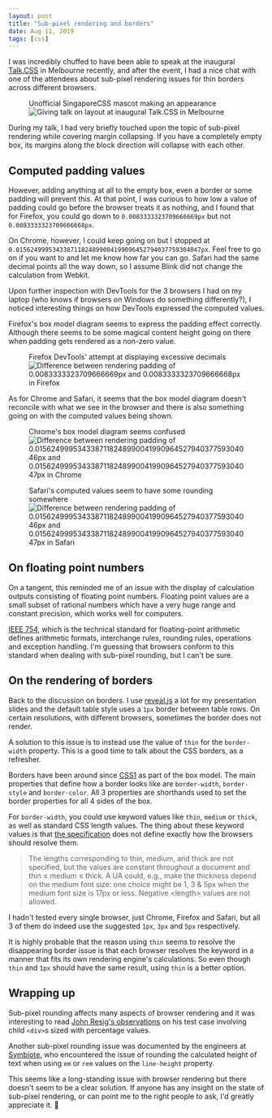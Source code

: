 ```yaml
---
layout: post
title: "Sub-pixel rendering and borders"
date: Aug 11, 2019
tags: [css]
---
```

I was incredibly chuffed to have been able to speak at the inaugural [Talk.CSS](https://www.meetup.com/Melbourne-CSS/events/262802935/) in Melbourne recently, and after the event, I had a nice chat with one of the attendees about sub-pixel rendering issues for thin borders across different browsers.

<figure>
  <figcaption>Unofficial SingaporeCSS mascot making an appearance</figcaption>
  <img srcset="{{ site.url }}/assets/images/posts/sub-pixel/melcss-480.jpg 480w, {{ site.url }}/assets/images/posts/sub-pixel/melcss-640.jpg 640w, {{ site.url }}/assets/images/posts/sub-pixel/melcss-960.jpg 960w, {{ site.url }}/assets/images/posts/sub-pixel/melcss-1280.jpg 1280w" sizes="(max-width: 400px) 100vw, (max-width: 960px) 75vw, 640px" src="{{ site.url }}/assets/images/posts/sub-pixel/melcss-640.jpg" alt="Giving talk on layout at inaugural Talk.CSS in Melbourne">
</figure>

During my talk, I had very briefly touched upon the topic of sub-pixel rendering while covering margin collapsing. If you have a completely empty box, its margins along the block direction will collapse with each other.

## Computed padding values

However, adding anything at all to the empty box, even a border or some padding will prevent this. At that point, I was curious to how low a value of padding could go before the browser treats it as nothing, and I found that for Firefox, you could go down to `0.0083333323709666669px`  but not `0.0083333323709666668px`.

On Chrome, however, I could keep going on but I stopped at <code class="break">0.015624999534338711824899004199096452794037759304047px</code>. Feel free to go on if you want to and let me know how far you can go. Safari had the same decimal points all the way down, so I assume Blink did not change the calculation from Webkit.

Upon further inspection with DevTools for the 3 browsers I had on my laptop (who knows if browsers on Windows do something differently?), I noticed interesting things on how DevTools expressed the computed values.

Firefox's box model diagram seems to express the padding effect correctly. Although there seems to be some magical content height going on there when padding gets rendered as a non-zero value.

<figure>
  <figcaption>Firefox DevTools' attempt at displaying excessive decimals</figcaption>
  <img srcset="{{ site.url }}/assets/images/posts/sub-pixel/firefox-480.png 480w, {{ site.url }}/assets/images/posts/sub-pixel/firefox-640.png 640w, {{ site.url }}/assets/images/posts/sub-pixel/firefox-960.png 960w, {{ site.url }}/assets/images/posts/sub-pixel/firefox-1280.png 1280w" sizes="(max-width: 400px) 100vw, (max-width: 960px) 75vw, 640px" src="{{ site.url }}/assets/images/posts/sub-pixel/firefox-640.png" alt="Difference between rendering padding of 0.0083333323709666669px and 0.0083333323709666668px in Firefox">
</figure>

As for Chrome and Safari, it seems that the box model diagram doesn't reconcile with what we see in the browser and there is also something going on with the computed values being shown.

<figure>
  <figcaption>Chrome's box model diagram seems confused</figcaption>
  <img srcset="{{ site.url }}/assets/images/posts/sub-pixel/chrome-480.png 480w, {{ site.url }}/assets/images/posts/sub-pixel/chrome-640.png 640w, {{ site.url }}/assets/images/posts/sub-pixel/chrome-960.png 960w, {{ site.url }}/assets/images/posts/sub-pixel/chrome-1280.png 1280w" sizes="(max-width: 400px) 100vw, (max-width: 960px) 75vw, 640px" src="{{ site.url }}/assets/images/posts/sub-pixel/chrome-640.png" alt="Difference between rendering padding of 0.015624999534338711824899004199096452794037759304046px and 0.015624999534338711824899004199096452794037759304047px in Chrome">
</figure>

<figure>
  <figcaption>Safari's computed values seem to have some rounding somewhere</figcaption>
  <img srcset="{{ site.url }}/assets/images/posts/sub-pixel/safari-480.png 480w, {{ site.url }}/assets/images/posts/sub-pixel/safari-640.png 640w, {{ site.url }}/assets/images/posts/sub-pixel/safari-960.png 960w, {{ site.url }}/assets/images/posts/sub-pixel/safari-1280.png 1280w" sizes="(max-width: 400px) 100vw, (max-width: 960px) 75vw, 640px" src="{{ site.url }}/assets/images/posts/sub-pixel/safari-640.png" alt="Difference between rendering padding of 0.015624999534338711824899004199096452794037759304046px and 0.015624999534338711824899004199096452794037759304047px in Safari">
</figure>

## On floating point numbers

On a tangent, this reminded me of an issue with the display of calculation outputs consisting of floating point numbers. Floating point values are a small subset of rational numbers which have a very huge range and constant precision, which works well for computers.

[IEEE 754](https://ieeexplore.ieee.org/document/8766229), which is the technical standard for floating-point arithmetic defines arithmetic formats, interchange rules, rounding rules, operations and exception handling. I'm guessing that browsers conform to this standard when dealing with sub-pixel rounding, but I can't be sure.

## On the rendering of borders

Back to the discussion on borders. I use [reveal.js](https://github.com/hakimel/reveal.js/) a lot for my presentation slides and the default table style uses a `1px` border between table rows. On certain resolutions, with different browsers, sometimes the border does not render.

A solution to this issue is to instead use the value of `thin` for the `border-width` property. This is a good time to talk about the CSS borders, as a refresher.

Borders have been around since [CSS1](https://www.w3.org/TR/CSS1/) as part of the box model. The main properties that define how a border looks like are `border-width`, `border-style` and `border-color`. All 3 properties are shorthands used to set the border properties for all 4 sides of the box.

For `border-width`, you could use keyword values like `thin`, `medium` or `thick`, as well as standard CSS length values. The thing about these keyword values is that [the specification](https://www.w3.org/TR/css-backgrounds-3/#the-border-width) does not define exactly how the browsers should resolve them.

> The lengths corresponding to thin, medium, and thick are not specified, but the values are constant throughout a document and thin ≤ medium ≤ thick. A UA could, e.g., make the thickness depend on the medium font size: one choice might be 1, 3 & 5px when the medium font size is 17px or less. Negative &lt;length&gt; values are not allowed. 

I hadn't tested every single browser, just Chrome, Firefox and Safari, but all 3 of them do indeed use the suggested `1px`, `3px` and `5px` respectively.

It is highly probable that the reason using `thin` seems to resolve the disappearing border issue is that each browser resolves the keyword in a manner that fits its own rendering engine's calculations. So even though `thin` and `1px` should have the same result, using `thin` is a better option.

## Wrapping up

Sub-pixel rounding affects many aspects of browser rendering and it was interesting to read [John Resig's observations](https://johnresig.com/blog/sub-pixel-problems-in-css/) on his test case involving child `<div>`s sized with percentage values.

Another sub-pixel rounding issue was documented by the engineers at [Symbiote](https://www.symbiote.com.au/), who encountered the issue of rounding the calculated height of text when using `em` or `rem` values on the `line-height` property.

This seems like a long-standing issue with browser rendering but there doesn't seem to be a clear solution. If anyone has any insight on the state of sub-pixel rendering, or can point me to the right people to ask, I'd greatly appreciate it. <span class="emoji" role="img" tabindex="0" aria-label="folded hands">&#x1F64F;</span>